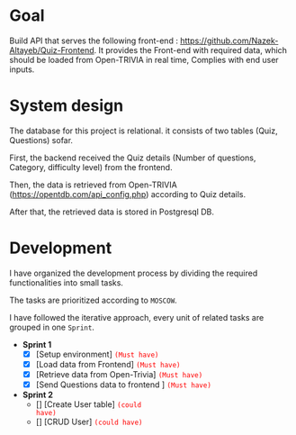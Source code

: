 # Goal

Build API that serves the following front-end : https://github.com/Nazek-Altayeb/Quiz-Frontend.
It provides the Front-end with required data, which should be loaded from Open-TRIVIA in real time, Complies with end user inputs.

# System design

The database for this project is relational. it consists of two tables (Quiz, Questions) sofar.

First, the backend received the Quiz details (Number of questions, Category, difficulty level) from the frontend.

Then, the data is retrieved from Open-TRIVIA (https://opentdb.com/api_config.php) according to Quiz details.

After that, the retrieved data is stored in Postgresql DB.


# Development

I have organized the development process by dividing the required functionalities into small tasks.

The tasks are prioritized according to `MOSCOW`.

I have followed the iterative approach, every unit of related tasks are grouped in one `Sprint`.

- **Sprint 1**
  - [x] [Setup environment] <code style="color:red">(Must have)</code>
  - [x] [Load data from Frontend] <code style="color:red">(Must have)</code>
  - [x] [Retrieve data from Open-Trivia] <code style="color:red">(Must have)</code>
  - [x] [Send Questions data to frontend ] <code style="color:red">(Must have)</code>

- **Sprint 2**
  - [] [Create User table] <code style="color:red">(could have)</code> 
  - [] [CRUD User] <code style="color:red">(could have)</code> 



